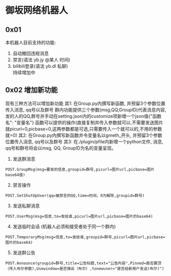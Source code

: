 # 御坂网络机器人  
## 0x01  
本机器人目前支持的功能:  
1. 自动撤回违规消息  
2. 禁言(语法 yb.jy @某人 时间)
3. bilibili登录(语法 yb.dl 私聊)  
持续增加中
## 0x02 增加新功能  
现有三种方法可以增加新功能
其1: 在Group.py内撰写新函数, 并预留3个参数位置传入消息, qq号以及群号
     群内功能提供三个参数(msg,QQ,GroupID)代表消息内容,发的人的QQ,群号并手动在setting.json内的customize项新增一个json值{"函数名": "变量名"}
     函数可以提供的操作(直接复制并传入参数就可以,不需要发送图片就picurl=0,picbase=0,这两参数都是可选,只需要传入一个就可以的,不用的参数就=0) 
其2: 在Group.py内撰写新函数并令变量名以gmeth_开头, 并预留3个参数位置传入消息, qq号以及群号
其3: 在./plugin/pfile内新增一个python文件, 消息, qq号和群号将会以msg, QQ, GroupID为名的变量呈现。
1. 发送群消息
```
POST.GroupMsg(msg=要发的信息,groupid=群号,picurl=图片url,picbase=图片base64值)
```
2. 禁言操作
```
POST.SetShutUpUser(qq=被禁言的QQ,time=时间，0为解除,groupid=群号)
```
3. 发送私聊消息
```
POST.UserMsg(msg=信息,to=发给谁,picurl=图片url,picbase=图片的base64)
```
4. 发送临时会话 (机器人必须和接受者处于同一个群内)
```
POST.TemporaryMsg(msg=信息,to=发给谁,groupid=群号,picurl=图片url,picbase=图片的base64)
```
5. 发送群公告
```
POST.Announce(groupid=群号,title=公告标题,text="公告内容",Pinned=是否置顶（传入布尔参数),Usewindow=是否弹出（布尔）,tonewuser="是否给新用户发送(布尔)")
```
